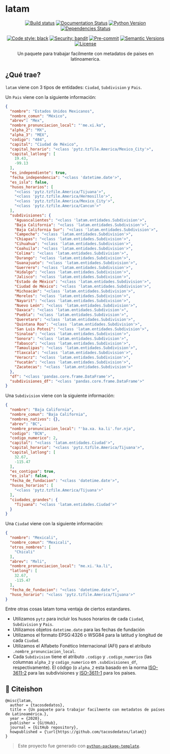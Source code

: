 # latam

<div align="center">

[![Build status](https://github.com/tacosdedatos/latam/workflows/build/badge.svg?branch=master&event=push)](https://github.com/tacosdedatos/latam/actions?query=workflow%3Abuild)
[![Documentation Status](https://readthedocs.org/projects/python-latam/badge/?version=latest)](https://python-latam.readthedocs.io/es/latest/?badge=latest)
[![Python Version](https://img.shields.io/pypi/pyversions/latam.svg)](https://pypi.org/project/latam/)
[![Dependencies Status](https://img.shields.io/badge/dependencies-up%20to%20date-brightgreen.svg)](https://github.com/tacosdedatos/latam/pulls?utf8=%E2%9C%93&q=is%3Apr%20author%3Aapp%2Fdependabot)

[![Code style: black](https://img.shields.io/badge/code%20style-black-000000.svg)](https://github.com/psf/black)
[![Security: bandit](https://img.shields.io/badge/security-bandit-green.svg)](https://github.com/PyCQA/bandit)
[![Pre-commit](https://img.shields.io/badge/pre--commit-enabled-brightgreen?logo=pre-commit&logoColor=white)](https://github.com/tacosdedatos/latam/blob/master/.pre-commit-config.yaml)
[![Semantic Versions](https://img.shields.io/badge/%F0%9F%9A%80-semantic%20versions-informational.svg)](https://github.com/tacosdedatos/latam/releases)
[![License](https://img.shields.io/github/license/tacosdedatos/latam)](https://github.com/tacosdedatos/latam/blob/master/LICENSE)

Un paquete para trabajar facilmente con metadatos de paises en latinoamerica.
</div>

## ¿Qué trae?

`latam` viene con 3 tipos de entidades: `Ciudad`, `Subdivision` y `Pais`.

Un `Pais` viene con la siguiente información:
```json
{
  "nombre": "Estados Unidos Mexicanos",
  "nombre_comun": "México",
  "abrev": "Mex",
  "nombre_pronunciacion_local": "'me.xi.ko",
  "alpha_2": "MX",
  "alpha_3": "MEX",
  "codigo": "484",
  "capital": "Ciudad de México",
  "capital_horario": "<class 'pytz.tzfile.America/Mexico_City'>",
  "capital_latlong": [
    19.43,
    -99.13
  ],
  "es_independiente": true,
  "fecha_independencia": "<class 'datetime.date'>",
  "es_isla": false,
  "husos_horarios": [
    "<class 'pytz.tzfile.America/Tijuana'>",
    "<class 'pytz.tzfile.America/Hermosillo'>",
    "<class 'pytz.tzfile.America/Mexico_City'>",
    "<class 'pytz.tzfile.America/Cancun'>"
  ],
  "subdivisiones": {
    "Aguascalientes": "<class 'latam.entidades.Subdivision'>",
    "Baja California": "<class 'latam.entidades.Subdivision'>",
    "Baja California Sur": "<class 'latam.entidades.Subdivision'>",
    "Campeche": "<class 'latam.entidades.Subdivision'>",
    "Chiapas": "<class 'latam.entidades.Subdivision'>",
    "Cihuahua": "<class 'latam.entidades.Subdivision'>",
    "Coahuila": "<class 'latam.entidades.Subdivision'>",
    "Colima": "<class 'latam.entidades.Subdivision'>",
    "Durango": "<class 'latam.entidades.Subdivision'>",
    "Guanajuato": "<class 'latam.entidades.Subdivision'>",
    "Guerrero": "<class 'latam.entidades.Subdivision'>",
    "Hidalgo": "<class 'latam.entidades.Subdivision'>",
    "Jalisco": "<class 'latam.entidades.Subdivision'>",
    "Estado de México": "<class 'latam.entidades.Subdivision'>",
    "Ciudad de México": "<class 'latam.entidades.Subdivision'>",
    "Michoacán": "<class 'latam.entidades.Subdivision'>",
    "Morelos": "<class 'latam.entidades.Subdivision'>",
    "Nayarit": "<class 'latam.entidades.Subdivision'>",
    "Nuevo León": "<class 'latam.entidades.Subdivision'>",
    "Oaxaca": "<class 'latam.entidades.Subdivision'>",
    "Puebla": "<class 'latam.entidades.Subdivision'>",
    "Queretaro": "<class 'latam.entidades.Subdivision'>",
    "Quintana Roo": "<class 'latam.entidades.Subdivision'>",
    "San Luis Potosí": "<class 'latam.entidades.Subdivision'>",
    "Sinaloa": "<class 'latam.entidades.Subdivision'>",
    "Sonora": "<class 'latam.entidades.Subdivision'>",
    "Tabasco": "<class 'latam.entidades.Subdivision'>",
    "Tamaulipas": "<class 'latam.entidades.Subdivision'>",
    "Tlaxcala": "<class 'latam.entidades.Subdivision'>",
    "Veracrz": "<class 'latam.entidades.Subdivision'>",
    "Yucatán": "<class 'latam.entidades.Subdivision'>",
    "Zacatecas": "<class 'latam.entidades.Subdivision'>"
  },
  "df": "<class 'pandas.core.frame.DataFrame'>",
  "subdivisiones_df": "<class 'pandas.core.frame.DataFrame'>"
}
```

Una `Subdivision` viene con la siguiente información:
```json
{
  "nombre": "Baja California",
  "nombre_comun": "Baja California",
  "nombres_nativos": {},
  "abrev": "BC",
  "nombre_pronunciacion_local": "'ba.xa. ka.li'.for.nja",
  "codigo": "BCN",
  "codigo_numerico": 2,
  "capital": "<class 'latam.entidades.Ciudad'>",
  "capital_horario": "<class 'pytz.tzfile.America/Tijuana'>",
  "capital_latlong": [
    32.67,
    -115.47
  ],
  "es_contigua": true,
  "es_isla": false,
  "fecha_de_fundacion": "<class 'datetime.date'>",
  "husos_horarios": [
    "<class 'pytz.tzfile.America/Tijuana'>"
  ],
  "ciudades_grandes": {
    "Tijuana": "<class 'latam.entidades.Ciudad'>"
  }
}
```
Una `Ciudad` viene con la siguiente información:
```json
{
  "nombre": "Mexicali",
  "nombre_comun": "Mexicali",
  "otros_nombres": [
    "Chicali"
  ],
  "abrev": "Mxli",
  "nombre_pronunciacion_local": "me.xi.'ka.li",
  "latlong": [
    32.67,
    -115.47
  ],
  "fecha_de_fundacion": "<class 'datetime.date'>",
  "huso_horario": "<class 'pytz.tzfile.America/Tijuana'>"
}
```
Entre otras cosas latam toma ventaja de ciertos estandares.

* Utilizamos `pytz` para incluir los husos horarios de cada `Ciudad`, `Subdivision` y `Pais`.
* Utilizamos objetos `datetime.date` para las fechas de fundación
* Utilizamos el formato EPSG:4326 o WSG84 para la latitud y longitud de cada `Ciudad`.
* Utilizamos el Alfabeto Fonético Internacional (AFI) para el atributo `.nombre_pronunciacion_local`.
* Cada `Subdivision` tiene el atributo `.codigo` y `.codigo_numerico` (las columnas `alpha_2` y `codigo_numerico` en `.subdivisiones_df`, respectivamente). El código (o `alpha_2` esta basado en la norma [ISO-3611-2](https://es.wikipedia.org/wiki/ISO_3166-2) para las subdivisiones y [ISO-3611-1](https://es.wikipedia.org/wiki/ISO_3166-1) para los paises.

## 📃 Citeishon

```
@misc{latam,
  author = {tacosdedatos},
  title = {Un paquete para trabajar facilmente con metadatos de países de Latinoamérica.},
  year = {2020},
  publisher = {GitHub},
  journal = {GitHub repository},
  howpublished = {\url{https://github.com/tacosdedatos/latam}}
}
```

> Este proyecto fue generado con [`python-package-template`](https://github.com/TezRomacH/python-package-template).
